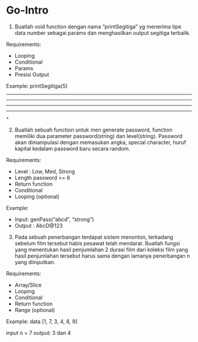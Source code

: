 # Go-Intro

1. Buatlah void function dengan nama “printSegitiga” yg menerima tipe data number sebagai params dan menghasilkan output segitiga terbalik.

Requirements:
- Looping
- Conditional
- Params
- Presisi Output

Example:
printSegitiga(5)
*********    
 *******     
  *****      
   ***       
    *     

2. Buatlah sebuah function untuk men generate password, function memiliki dua parameter password(string) dan level(string). Password akan dimanipulasi dengan memasukan angka, special character, huruf kapital kedalam password baru secara random.

Requirements:
- Level : Low, Med, Strong
- Length password >= 6
- Return function
- Conditional
- Looping (optional)

Example:
- Input: genPass(“abcd”, “strong”)
- Output : AbcD@123

3. Pada sebuah penerbangan terdapat sistem menonton, terkadang sebelum film tersebut habis pesawat telah mendarat. Buatlah fungsi yang menentukan hasil penjumlahan 2 durasi film dari koleksi film yang hasil penjumlahan tersebut harus sama dengan lamanya penerbangan n yang diinputkan.

Requirements:
- Array/Slice
- Looping
- Conditional
- Return function
- Range (optional)

Example:
data
[1, 7, 3, 4, 8, 9]

input n = 7
output: 3 dan 4



